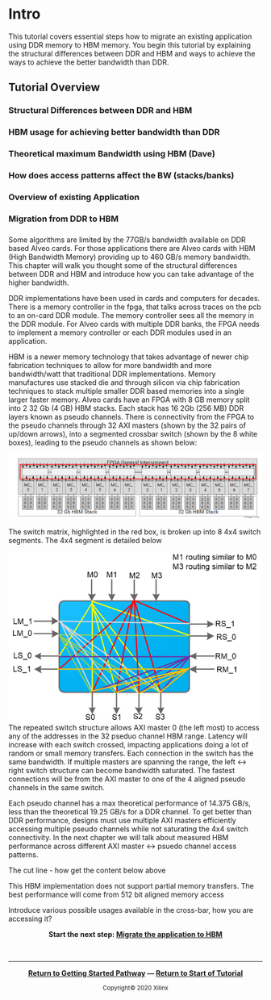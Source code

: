 # Intro
This tutorial covers essential steps how to migrate an existing application using DDR memory to HBM memory.  You begin this tutorial by explaining the structural differences between DDR and HBM and ways to achieve the ways to achieve the better bandwidth than DDR. 

## Tutorial Overview

### Structural Differences between DDR and HBM 
### HBM usage for achieving better bandwidth than DDR 
### Theoretical maximum Bandwidth using HBM (Dave)
### How does access patterns affect the BW (stacks/banks)   
### Overview of existing Application
### Migration from DDR to HBM
### 
  

Some algorithms are limited by the 77GB/s bandwidth available on DDR based Alveo cards. For those applications there are  Alveo cards with HBM (High Bandwidth Memory) providing up to 460 GB/s memory bandwidth.  This chapter will walk you thought some of the structural differences between DDR and HBM and introduce how you can take advantage of the higher bandwidth.

DDR implementations have been used in cards and computers for decades. There is a memory controller in the fpga, that talks across traces on the pcb to an on-card DDR module. The memory controller sees all the memory in the DDR module. For Alveo cards with multiple DDR banks, the FPGA needs to implement a memory controller or each DDR modules used in an application.

HBM is a newer memory technology that takes advantage of newer chip fabrication techniques to allow for more bandwidth and more bandwidth/watt that traditional DDR implementations. Memory manufactures use stacked die and through silicon via chip fabrication techniques to stack multiple smaller DDR based memories into a single larger faster memory.  Alveo cards have an FPGA with 8 GB memory split into 2 32 Gb (4 GB) HBM stacks. Each stack has 16 2Gb (256 MB) DDR layers known as pseudo channels. There is connectivity from the FPGA to the pseudo channels through 32 AXI masters (shown by the 32 pairs of up/down arrows), into a segmented crossbar switch  (shown by the 8 white boxes), leading to the pseudo channels as shown below:


![HBM Overview](./images/HBM_Overview.png)

The switch matrix, highlighted in the red box, is broken up into 8 4x4 switch segments. The 4x4 segment is detailed below


![HBM 4x4 Switch](./images/hbm_4x4_switch.png)
The repeated switch structure allows AXI master 0 (the left most) to access any of the addresses in the 32 pseduo channel HBM range. Latency will increase with each switch crossed, impacting applications doing a lot of random or small memory transfers. Each connection in the switch has the same bandwidth. If multiple masters are spanning the range, the left ↔ right switch structure can become  bandwidth saturated. The fastest connections will be from the AXI master to one of the 4 aligned pseudo channels in the same switch. 



Each pseudo channel has a max theoretical performance of 14.375 GB/s, less than the theoretical 19.25 GB/s for a DDR channel. To get better than DDR performance, designs must use multiple AXI masters efficiently accessing multiple pseudo channels while not saturating the 4x4 switch connectivity.  In the next chapter we will talk about measured HBM performance across different AXI master ↔ psuedo channel access patterns.


The cut line - how get the content below above

This HBM implementation does not support partial memory transfers. The best performance will come from 512 bit aligned memory access











Introduce various possible usages available in the cross-bar, how you are accessing it?


<p align="center"><b>
Start the next step: <a href="./Migrate_the_Application.md"> Migrate the application to HBM</a>
</b></p>
</br>
<hr/>
<p align="center"><b><a href="/docs/vitis-getting-started/README.md">Return to Getting Started Pathway</a> — <a href="docs/README.md">Return to Start of Tutorial</a></b></p>

<p align="center"><sup>Copyright&copy; 2020 Xilinx</sup></p>





